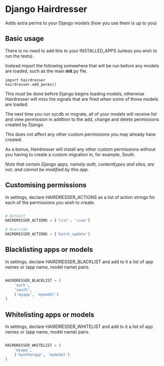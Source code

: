Django Hairdresser
==================

Adds extra perms to your Django models (how you use them is up to you)


Basic usage
-----------

There is no need to add this to your INSTALLED_APPS (unless you wish to run
the tests).

Instead import the following somewhere that will be run before any models are
loaded, such as the main __init__.py file.

```
import hairdresser
hairdresser.add_perms()
```

This must be done before Django begins loading models, otherwise Hairdresser
will miss the signals that are fired when some of those models are loaded.

The next time you run sycdb or migrate, all of your models will receive list
and view permission in addition to the add, change and delete permissions
created by Django.

This does not affect any other custom permissions you may already have created.

As a bonus, Hairdresser will install any other custom permissions without you
having to create a custom migration in, for example, South.

_Note that certain Django apps, namely auth, contenttypes and sites, are not,
and cannot be modified by this app._

Customising permissions
-----------------------

In settings, declare HAIRDRESSER_ACTIONS as a list of action strings for each
of the permissions you wish to create.

```python

# Default
HAIRDRESSER_ACTIONS = ['list', 'view']

# Override
HAIRDRESSER_ACTIONS = ['batch_update']

```

Blacklisting apps or models
---------------------------

In settings, declare HAIRDRESSER_BLACKLIST and add to it a list of app names
or (app name, model name) pairs.

```python

HAIRDRESSER_BLACKLIST = (
    'auth',
    'south',
    ('myapp', 'mymodel')
)

```

Whitelisting apps or models
---------------------------

In settings, declare HAIRDRESSER_WHITELIST and add to it a list of app names
or (app name, model name) pairs.

```python

HAIRDRESSER_WHITELIST = (
    'myapp',
    ('myotherapp', 'mymodel')
)

```